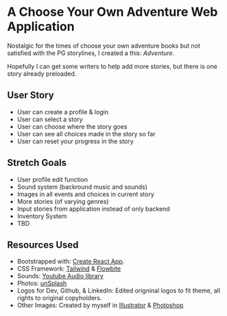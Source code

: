 # A Choose Your Own Adventure Web Application

Nostalgic for the times of choose your own adventure books but not satisfied with the PG storylines, I created a this: *Adventure*. 

Hopefully I can get some writers to help add more stories, but there is one story already preloaded.

## User Story
- User can create a profile & login
- User can select a story
- User can choose where the story goes
- User can see all choices made in the story so far
- User can reset your progress in the story

## Stretch Goals

- User profile edit function
- Sound system (backround music and sounds)
- Images in all events and choices in current story
- More stories (of varying genres)
- Input stories from application instead of only backend
- Inventory System
- TBD

## Resources Used
- Bootstrapped with: [Create React App](https://github.com/facebook/create-react-app).
- CSS Framework: [Tailwind](https://tailwindcss.com/) & [Flowbite](https://flowbite.com/)
- Sounds: [Youtube Audio library](https://support.google.com/youtube/answer/3376882?hl=en-GB)
- Photos: [unSplash](https://unsplash.com/)
- Logos for Dev, Github, & LinkedIn: Edited origninal logos to fit theme, all rights to original copyholders.
- Other Images: Created by myself in [Illustrator](https://www.adobe.com/products/illustrator.html) & [Photoshop](https://www.adobe.com/products/photoshop.html)


